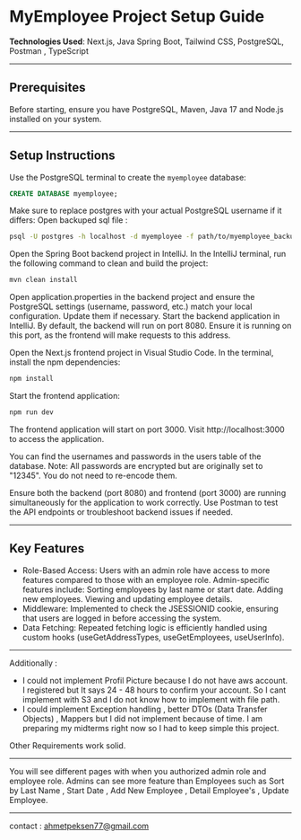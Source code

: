 # MyEmployee Project Setup Guide

**Technologies Used**: Next.js, Java Spring Boot, Tailwind CSS, PostgreSQL, Postman , TypeScript

---

## Prerequisites

Before starting, ensure you have PostgreSQL, Maven, Java 17 and Node.js installed on your system.

---

## Setup Instructions

Use the PostgreSQL terminal to create the `myemployee` database:

```sql
CREATE DATABASE myemployee;
```

Make sure to replace postgres with your actual PostgreSQL username if it differs:
Open backuped sql file :
```bash
psql -U postgres -h localhost -d myemployee -f path/to/myemployee_backup.sql
```

Open the Spring Boot backend project in IntelliJ. In the IntelliJ terminal, run the following command to clean and build the project:

```bash
mvn clean install
```

Open application.properties in the backend project and ensure the PostgreSQL settings (username, password, etc.) match your local configuration. Update them if necessary. Start the backend application in IntelliJ. By default, the backend will run on port 8080. Ensure it is running on this port, as the frontend will make requests to this address.

Open the Next.js frontend project in Visual Studio Code. In the terminal, install the npm dependencies:

```bash
npm install
```

Start the frontend application:

```bash
npm run dev
```

The frontend application will start on port 3000. Visit http://localhost:3000 to access the application.

You can find the usernames and passwords in the users table of the database. Note: All passwords are encrypted but are originally set to "12345". You do not need to re-encode them.

Ensure both the backend (port 8080) and frontend (port 3000) are running simultaneously for the application to work correctly. Use Postman to test the API endpoints or troubleshoot backend issues if needed.

---

## Key Features
- Role-Based Access: Users with an admin role have access to more features compared to those with an employee role. Admin-specific features include: Sorting employees by last name or start date. Adding new employees. Viewing and updating employee details.
- Middleware: Implemented to check the JSESSIONID cookie, ensuring that users are logged in before accessing the system.
 - Data Fetching: Repeated fetching logic is efficiently handled using custom hooks (useGetAddressTypes, useGetEmployees, useUserInfo).

---
Additionally : 
- I could not implement Profil Picture because I do not have aws account. I registered but It says 24 - 48 hours to confirm your account. So I cant implement with S3 and I do not know how to implement with file path.
- I could implement Exception handling , better DTOs (Data Transfer Objects) , Mappers but I did not implement because of time. I am preparing my midterms right now so I had to keep simple this project.

Other Requirements work solid.

---

You will see different pages with when you authorized admin role and employee role. Admins can see more feature than Employees such as Sort by Last Name , Start Date , Add New Employee , Detail Employee's , Update Employee.

---

contact : ahmetpeksen77@gmail.com

